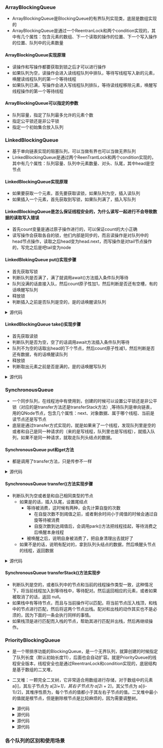 ### ArrayBlockingQueue
- ArrayBlockingQueue是BlockingQueue的有界队列实现类，底层是数组实现的
- ArrayBlockingQueue是通过一个ReentranLock和两个condition实现的，其中有几个属性：包含元素的数组、下一个读取的操作的位置、下一个写入操作的位置、队列中的元素数量

#### ArrayBlockingQueue实现原理
- 读操作和写操作都要获取到锁之后才可以进行操作
- 如果队列为空，读操作会进入读线程队列中排队，等待写线程写入新的元素，唤醒读线程队列的第一个等待线程
- 如果队列已满，写操作会进入写线程队列排队，等待读线程移除元素，唤醒写线程操作的第一个等待线程

#### ArrayBlockingQueue可以指定的参数
- 队列容量，指定了队列最多允许的元素个数
- 指定公平锁还是非公平锁
- 指定一个初始集合放入队列

### LinkedBlockingQueue
- 基于单向链表实现的阻塞队列，可以当做有界也可以当做无界队列
- LinkedBlockingQueue是通过两个ReenTrantLock和两个condition实现的，其中有几个属性：队列容量、队列中元素数量、对头、队尾，其中head是空节点

#### LinkedBlockingQueue实现原理
- 如果要获取一个元素，首先要获取读锁，如果队列为空，插入读队列
- 如果插入一个元素，首先获取到写锁，如果队列满了，插入写队列

#### LinkedBlockingQueue是怎么保证线程安全的，为什么读写一起进行不会导致数据的读取写入错误
- 首先count变量是通过原子操作进行的，可以保证count的大小正确
- 读写操作会获取各自的锁，他们内部是同步的，而且读操作是对队列中的head节点操作，读取之后head变为head.next，而写操作是对tail节点操作的，写完之后是吧tail变为node

#### LinkedBlokingQueue put()实现步骤
- 首先获取写锁
- 判断队列是否满了，满了就调用await()方法插入条件队列等待
- 队列没满的话直接入队，然后count原子性加1，然后判断是否还有空槽，有的话唤醒写队列
- 释放锁
- 判断插入之前是否队列是空的，是的话唤醒读队列

<details>
  <summary>源代码</summary>
  
  ```java 
  public void put(E e) throws InterruptedException {
    if (e == null) throw new NullPointerException();
    // 如果你纠结这里为什么是 -1，可以看看 offer 方法。这就是个标识成功、失败的标志而已。
    int c = -1;
    Node<E> node = new Node(e);
    final ReentrantLock putLock = this.putLock;
    final AtomicInteger count = this.count;
    // 必须要获取到 putLock 才可以进行插入操作
    putLock.lockInterruptibly();
    try {
        // 如果队列满，等待 notFull 的条件满足。
        while (count.get() == capacity) {
            notFull.await();
        }
        // 入队
        enqueue(node);
        // count 原子加 1，c 还是加 1 前的值
        c = count.getAndIncrement();
        // 如果这个元素入队后，还有至少一个槽可以使用，调用 notFull.signal() 唤醒等待线程。
        // 哪些线程会等待在 notFull 这个 Condition 上呢？
        if (c + 1 < capacity)
            notFull.signal();
    } finally {
        // 入队后，释放掉 putLock
        putLock.unlock();
    }
    // 如果 c == 0，那么代表队列在这个元素入队前是空的（不包括head空节点），
    // 那么所有的读线程都在等待 notEmpty 这个条件，等待唤醒，这里做一次唤醒操作
    if (c == 0)
        signalNotEmpty();
}

// 入队的代码非常简单，就是将 last 属性指向这个新元素，并且让原队尾的 next 指向这个元素
// 这里入队没有并发问题，因为只有获取到 putLock 独占锁以后，才可以进行此操作
private void enqueue(Node<E> node) {
    // assert putLock.isHeldByCurrentThread();
    // assert last.next == null;
    last = last.next = node;
}

// 元素入队后，如果需要，调用这个方法唤醒读线程来读
private void signalNotEmpty() {
    final ReentrantLock takeLock = this.takeLock;
    takeLock.lock();
    try {
        notEmpty.signal();
    } finally {
        takeLock.unlock();
    }
}
  ```
  
  </details>

#### LinkedBlockingQueue take()实现步骤
- 首先获取读锁
- 判断队列是否为空，空了的话调用await方法插入条件队列等待
- 队列不为空的话取出head的下个节点，然后count原子性减1，然后判断是否还有数据，有的话唤醒读队列
- 释放锁
- 判断取出元素之前是否是满的，是的话唤醒写队列


<details>
  <summary>源代码</summary>
  
  ```java 
  public E take() throws InterruptedException {
    E x;
    int c = -1;
    final AtomicInteger count = this.count;
    final ReentrantLock takeLock = this.takeLock;
    // 首先，需要获取到 takeLock 才能进行出队操作
    takeLock.lockInterruptibly();
    try {
        // 如果队列为空，等待 notEmpty 这个条件满足再继续执行
        while (count.get() == 0) {
            notEmpty.await();
        }
        // 出队
        x = dequeue();
        // count 进行原子减 1
        c = count.getAndDecrement();
        // 如果这次出队后，队列中至少还有一个元素，那么调用 notEmpty.signal() 唤醒其他的读线程
        if (c > 1)
            notEmpty.signal();
    } finally {
        // 出队后释放掉 takeLock
        takeLock.unlock();
    }
    // 如果 c == capacity，那么说明在这个 take 方法发生的时候，队列是满的
    // 既然出队了一个，那么意味着队列不满了，唤醒写线程去写
    if (c == capacity)
        signalNotFull();
    return x;
}
// 取队头，出队
private E dequeue() {
    // assert takeLock.isHeldByCurrentThread();
    // assert head.item == null;
    // 之前说了，头结点是空的
    Node<E> h = head;
    Node<E> first = h.next;
    h.next = h; // help GC
    // 设置这个为新的头结点
    head = first;
    E x = first.item;
    first.item = null;
    return x;
}
// 元素出队后，如果需要，调用这个方法唤醒写线程来写
private void signalNotFull() {
    final ReentrantLock putLock = this.putLock;
    putLock.lock();
    try {
        notFull.signal();
    } finally {
        putLock.unlock();
    }
}
  ```
  
  </details>


### SynchronousQueue
- 一个同步队列，在线程池中有使用到，创建的时候可以设置公平锁还是非公平锁（对应的是transfer方法还是transferStack方法）,等待队列是单向链表，用的QNode节点，包含几个属性：next、对象数据、属于哪个线程、当前是读节点还是写节点
- 底层是通过transfer方式实现的，就是如果来了一个线程，发现队列里是空的或者和自己是同一种请求的（来的是写线程，队列里也是写线程），就插入队列，如果不是同一种请求，就取走队列头结点的数据。

#### SynchronousQueue put和get方法
- 都是调用了transfer方法，只是传参不一样

<details>
  <summary> 源代码</summary>
  
  ```java
  // 写入值
public void put(E o) throws InterruptedException {
    if (o == null) throw new NullPointerException();
    if (transferer.transfer(o, false, 0) == null) { // 1
        Thread.interrupted();
        throw new InterruptedException();
    }
}
// 读取值并移除
public E take() throws InterruptedException {
    Object e = transferer.transfer(null, false, 0); // 2
    if (e != null)
        return (E)e;
    Thread.interrupted();
    throw new InterruptedException();
}
  ```
  </details>

#### SynchronousQueue transfer()方法实现步骤
- 判断队列为空或者是和自己相同类型的节点
  - 如果是的话，插入队尾，设置尾结点
    - 等待被消费，这时候有两种，会先计算自旋的次数
      - 在自旋次数不到阈值之前，或者剩余时间小于阈值的时候会通过自旋等待被消费
      - 自旋次数到达阈值后，会调用park()方法把线程挂起，等待消费之后唤醒本身线程
    - 被唤醒之后，说明自身被消费了，把自身清理出去就好了
  - 如果不是的话，说明有配对的，拿到队列头结点的数据，然后唤醒头节点的线程，返回数据


<details>
  <summary> 源代码</summary>
  
  ```java
  /**
 * Puts or takes an item.
 */
Object transfer(Object e, boolean timed, long nanos) {

    QNode s = null; // constructed/reused as needed
    boolean isData = (e != null);

    for (;;) {
        QNode t = tail;
        QNode h = head;
        if (t == null || h == null)         // saw uninitialized value
            continue;                       // spin

        // 队列空，或队列中节点类型和当前节点一致，
        // 即我们说的第一种情况，将节点入队即可。读者要想着这块 if 里面方法其实就是入队
        if (h == t || t.isData == isData) { // empty or same-mode
            QNode tn = t.next;
            // t != tail 说明刚刚有节点入队，continue 即可
            if (t != tail)                  // inconsistent read
                continue;
            // 有其他节点入队，但是 tail 还是指向原来的，此时设置 tail 即可
            if (tn != null) {               // lagging tail
                // 这个方法就是：如果 tail 此时为 t 的话，设置为 tn
                advanceTail(t, tn);
                continue;
            }
            // 
            if (timed && nanos <= 0)        // can't wait
                return null;
            if (s == null)
                s = new QNode(e, isData);
            // 将当前节点，插入到 tail 的后面
            if (!t.casNext(null, s))        // failed to link in
                continue;

            // 将当前节点设置为新的 tail
            advanceTail(t, s);              // swing tail and wait
            // 看到这里，请读者先往下滑到这个方法，看完了以后再回来这里，思路也就不会断了
            Object x = awaitFulfill(s, e, timed, nanos);
            // 到这里，说明之前入队的线程被唤醒了，准备往下执行
            if (x == s) {                   // wait was cancelled
                clean(t, s);
                return null;
            }

            if (!s.isOffList()) {           // not already unlinked
                advanceHead(t, s);          // unlink if head
                if (x != null)              // and forget fields
                    s.item = s;
                s.waiter = null;
            }
            return (x != null) ? x : e;

        // 这里的 else 分支就是上面说的第二种情况，有相应的读或写相匹配的情况
        } else {                            // complementary-mode
            QNode m = h.next;               // node to fulfill
            if (t != tail || m == null || h != head)
                continue;                   // inconsistent read

            Object x = m.item;
            if (isData == (x != null) ||    // m already fulfilled
                x == m ||                   // m cancelled
                !m.casItem(x, e)) {         // lost CAS
                advanceHead(h, m);          // dequeue and retry
                continue;
            }

            advanceHead(h, m);              // successfully fulfilled
            LockSupport.unpark(m.waiter);
            return (x != null) ? x : e;
        }
    }
}

void advanceTail(QNode t, QNode nt) {
    if (tail == t)
        UNSAFE.compareAndSwapObject(this, tailOffset, t, nt);
}

// 自旋或阻塞，直到满足条件，这个方法返回
Object awaitFulfill(QNode s, Object e, boolean timed, long nanos) {

    long lastTime = timed ? System.nanoTime() : 0;
    Thread w = Thread.currentThread();
    // 判断需要自旋的次数，
    int spins = ((head.next == s) ?
                 (timed ? maxTimedSpins : maxUntimedSpins) : 0);
    for (;;) {
        // 如果被中断了，那么取消这个节点
        if (w.isInterrupted())
            // 就是将当前节点 s 中的 item 属性设置为 this
            s.tryCancel(e);
        Object x = s.item;
        // 这里是这个方法的唯一的出口
        if (x != e)
            return x;
        // 如果需要，检测是否超时
        if (timed) {
            long now = System.nanoTime();
            nanos -= now - lastTime;
            lastTime = now;
            if (nanos <= 0) {
                s.tryCancel(e);
                continue;
            }
        }
        if (spins > 0)
            --spins;
        // 如果自旋达到了最大的次数，那么检测
        else if (s.waiter == null)
            s.waiter = w;
        // 如果自旋到了最大的次数，那么线程挂起，等待唤醒
        else if (!timed)
            LockSupport.park(this);
        // spinForTimeoutThreshold 这个之前讲 AQS 的时候其实也说过，剩余时间小于这个阈值的时候，就
        // 不要进行挂起了，自旋的性能会比较好
        else if (nanos > spinForTimeoutThreshold)
            LockSupport.parkNanos(this, nanos);
    }
}
  ```
  </details>
  
  #### SynchronousQueue transferStack()方法实现步
- 判断队列是空的，或者队列中的节点和当前的线程操作类型一致，这种情况下，将当前线程加入到等待栈中，等待配对。然后返回相应的元素，或者如果被取消了的话，返回 null。
- 如果栈中有等待节点，而且与当前操作可以匹配。将当前节点压入栈顶，和栈中的节点进行匹配，然后将这两个节点出栈。配对和出栈的动作其实也不是必须的，因为下面的一条会执行同样的事情。
- 如果栈顶是进行匹配而入栈的节点，帮助其进行匹配并出栈，然后再继续操作。


### PriorityBlockingQueue
- 是一个带排序功能的BlockingQueue，是一个无界队列，就算创建的时候指定了队列长度（默认初始长度11），后面也会自动扩容。就是PriorityQueue的线程安全版本，线程安全也是通过ReentranLock和condition实现的，底层结构是基于数组的二叉堆，
- 二叉堆：一颗完全二叉树，它非常适合用数组进行存储，对于数组中的元素 a[i]，其左子节点为 a[2*i+1]，其右子节点为 a[2*i + 2]，其父节点为 a[(i-1)/2]，其堆序性质为，每个节点的值都小于其左右子节点的值。二叉堆中最小的值就是根节点，但是删除根节点是比较麻烦的，因为需要调整树。
  
  <details>
  <summary> 源代码</summary>
  
  ```java
  
  ```
  </details>
  
    <details>
  <summary> 源代码</summary>
  
  ```java
  
  ```
  </details>
  
    <details>
  <summary> 源代码</summary>
  
  ```java
  
  ```
  </details>
  
    <details>
  <summary> 源代码</summary>
  
  ```java
  
  ```
  </details>

### 各个队列的区别和使用场景
